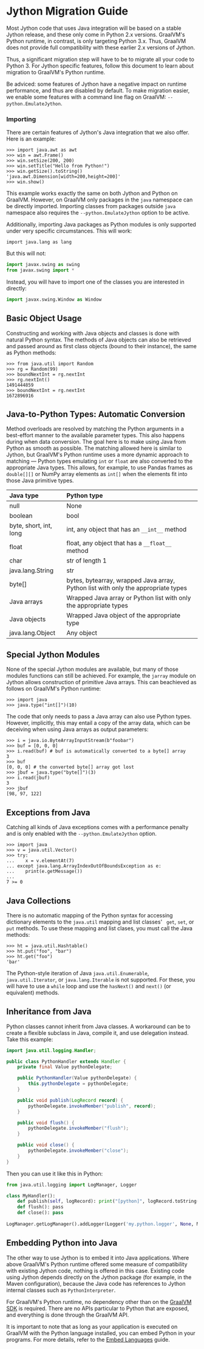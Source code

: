 # Jython Migration Guide

Most Jython code that uses Java integration will be based on a
stable Jython release, and these only come in Python 2.x versions.
GraalVM's Python runtime, in contrast, is only targeting Python 3.x.
Thus, GraalVM does not provide full compatibility with these earlier 2.x versions of Jython.

Thus, a significant migration step will have to be to migrate all your code to
Python 3. For Jython specific features, follow this document to learn about
migration to GraalVM's Python runtime.

Be adviced: some features of Jython have a negative impact on runtime
performance, and thus are disabled by default. To make migration easier, we
enable some features with a command line flag on GraalVM:
`--python.EmulateJython`.

### Importing
There are certain features of Jython's Java integration that we also offer. Here
is an example:

    >>> import java.awt as awt
    >>> win = awt.Frame()
    >>> win.setSize(200, 200)
    >>> win.setTitle("Hello from Python!")
    >>> win.getSize().toString()
    'java.awt.Dimension[width=200,height=200]'
    >>> win.show()

This example works exactly the same on both Jython and Python on
GraalVM. However, on GraalVM only packages in the `java` namespace can be
directly imported. Importing classes from packages outside `java` namespace also
requires the `--python.EmulateJython` option to be active.

Additionally, importing Java packages as Python modules is only supported under
very specific circumstances. This will work:
```
import java.lang as lang
```

But this will not:
```python
import javax.swing as swing
from javax.swing import *
```

Instead, you will have to import one of the classes you are interested in directly:
```python
import javax.swing.Window as Window
```

## Basic Object Usage

Constructing and working with Java objects and classes is done with natural
Python syntax. The methods of Java objects can also be retrieved and passed
around as first class objects (bound to their instance), the same as Python
methods:

    >>> from java.util import Random
    >>> rg = Random(99)
    >>> boundNextInt = rg.nextInt
    >>> rg.nextInt()
    1491444859
    >>> boundNextInt = rg.nextInt
    1672896916

## Java-to-Python Types: Automatic Conversion

Method overloads are resolved by matching the Python arguments in a best-effort manner to the available parameter types.
This also happens during when data conversion.
The goal here is to make using Java from Python as smooth as possible.
The matching allowed here is similar to Jython, but GraalVM's Python runtime uses a more dynamic approach to matching &mdash; Python types emulating `int` or `float` are also converted to the appropriate Java types.
This allows, for example, to use Pandas frames as `double[][]` or NumPy array elements as `int[]` when the elements fit into those Java primitive types.

| Java type              | Python type                                                                       |
|:-----------------------|:----------------------------------------------------------------------------------|
| null                   | None                                                                              |
| boolean                | bool                                                                              |
| byte, short, int, long | int, any object that has an `__int__` method                                      |
| float                  | float, any object that has a `__float__` method                                   |
| char                   | str of length 1                                                                   |
| java.lang.String       | str                                                                               |
| byte[]                 | bytes, bytearray, wrapped Java array, Python list with only the appropriate types |
| Java arrays            | Wrapped Java array or Python list with only the appropriate types                 |
| Java objects           | Wrapped Java object of the appropriate type                                       |
| java.lang.Object       | Any object                                                                        |

## Special Jython Modules

None of the special Jython modules are available, but many of those modules functions can still be achieved.
For example, the `jarray` module on Jython allows construction of primitive Java arrays.
This can beachieved as follows on GraalVM's Python runtime:

    >>> import java
    >>> java.type("int[]")(10)

The code that only needs to pass a Java array can also use Python types.
However, implicitly, this may entail a copy of the array data, which can be deceiving when using Java arrays as output parameters:

    >>> i = java.io.ByteArrayInputStream(b"foobar")
    >>> buf = [0, 0, 0]
    >>> i.read(buf) # buf is automatically converted to a byte[] array
    3
    >>> buf
    [0, 0, 0] # the converted byte[] array got lost
    >>> jbuf = java.type("byte[]")(3)
    >>> i.read(jbuf)
    3
    >>> jbuf
    [98, 97, 122]

## Exceptions from Java

Catching all kinds of Java exceptions comes with a performance penalty and is only enabled with the `--python.EmulateJython` option.

    >>> import java
    >>> v = java.util.Vector()
    >>> try:
    ...    x = v.elementAt(7)
    ... except java.lang.ArrayIndexOutOfBoundsException as e:
    ...    print(e.getMessage())
    ...
    7 >= 0

## Java Collections

There is no automatic mapping of the Python syntax for accessing dictionary
elements to the `java.util` mapping and list classes' ` get`, `set`, or `put`
methods. To use these mapping and list clases, you must call the Java methods:

    >>> ht = java.util.Hashtable()
    >>> ht.put("foo", "bar")
    >>> ht.get("foo")
    'bar'

The Python-style iteration of Java `java.util.Enumerable`,
`java.util.Iterator`, or `java.lang.Iterable`  is not supported. For these, you will have to use a
`while` loop and use the `hasNext()` and `next()` (or equivalent) methods. <!---this doesn't want an example?--->

## Inheritance from Java

Python classes cannot inherit from Java classes.
A workaround can be to create a flexible subclass in Java, compile it, and use delegation instead.
Take this example:
```java
import java.util.logging.Handler;

public class PythonHandler extends Handler {
    private final Value pythonDelegate;

    public PythonHandler(Value pythonDelegate) {
        this.pythonDelegate = pythonDelegate;
    }

    public void publish(LogRecord record) {
        pythonDelegate.invokeMember("publish", record);
    }

    public void flush() {
        pythonDelegate.invokeMember("flush");
    }

    public void close() {
        pythonDelegate.invokeMember("close");
    }
}
```
Then you can use it like this in Python:
```python
from java.util.logging import LogManager, Logger

class MyHandler():
    def publish(self, logRecord): print("[python]", logRecord.toString())​
    def flush(): pass​
    def close(): pass
​
LogManager.getLogManager().addLogger(Logger('my.python.logger', None, MyHandler()))
```

## Embedding Python into Java

The other way to use Jython is to embed it into Java applications.
Where above GraalVM's Python runtime offered some measure of compatibility with existing Jython code, nothing is offered in this case.
Existing code using Jython depends directly on the Jython package (for example, in the Maven configuration), because the Java code has references to Jython internal classes such as `PythonInterpreter`.

For GraalVM's Python runtime, no dependency other than on the [GraalVM SDK](https://mvnrepository.com/artifact/org.graalvm.sdk/graal-sdk) is required.
There are no APIs particular to Python that are exposed, and everything is done through the GraalVM API.

It is important to note that as long as your application is executed on GraalVM with the Python language installed,
you can embed Python in your programs.
For more details, refer to the [Embed Languages](https://www.graalvm.org/docs/reference-manual/embed-languages/#Function_Python) guide.
